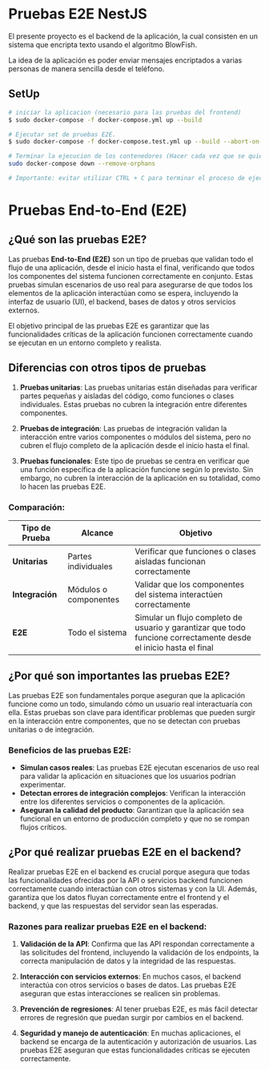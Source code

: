 # Pruebas E2E NestJS
El presente proyecto es el backend de la aplicación, la cual consisten en un sistema que encripta texto usando el algoritmo BlowFish. 

La idea de la aplicación es poder enviar mensajes encriptados a varias personas de manera sencilla desde el teléfono. 

## SetUp

```bash
# iniciar la aplicacion (necesario para las pruebas del frontend)
$ sudo docker-compose -f docker-compose.yml up --build

# Ejecutar set de pruebas E2E.
$ sudo docker-compose -f docker-compose.test.yml up --build --abort-on-container-exit --exit-code-from test-e2e

# Terminar la ejecucion de los contenedores (Hacer cada vez que se quiera detener la aplicacion por completo o una vez terminado de ejecutar el set de pruebas).
sudo docker-compose down --remove-orphans

# Importante: evitar utilizar CTRL + C para terminar el proceso de ejecucion de los contenedores
```



# Pruebas End-to-End (E2E)

## ¿Qué son las pruebas E2E?

Las pruebas **End-to-End (E2E)** son un tipo de pruebas que validan todo el flujo de una aplicación, desde el inicio hasta el final, verificando que todos los componentes del sistema funcionen correctamente en conjunto. Estas pruebas simulan escenarios de uso real para asegurarse de que todos los elementos de la aplicación interactúan como se espera, incluyendo la interfaz de usuario (UI), el backend, bases de datos y otros servicios externos.

El objetivo principal de las pruebas E2E es garantizar que las funcionalidades críticas de la aplicación funcionen correctamente cuando se ejecutan en un entorno completo y realista.

## Diferencias con otros tipos de pruebas

1. **Pruebas unitarias**: Las pruebas unitarias están diseñadas para verificar partes pequeñas y aisladas del código, como funciones o clases individuales. Estas pruebas no cubren la integración entre diferentes componentes.

2. **Pruebas de integración**: Las pruebas de integración validan la interacción entre varios componentes o módulos del sistema, pero no cubren el flujo completo de la aplicación desde el inicio hasta el final.

3. **Pruebas funcionales**: Este tipo de pruebas se centra en verificar que una función específica de la aplicación funcione según lo previsto. Sin embargo, no cubren la interacción de la aplicación en su totalidad, como lo hacen las pruebas E2E.

### Comparación:

| Tipo de Prueba    | Alcance                  | Objetivo                                         |
|-------------------|--------------------------|--------------------------------------------------|
| **Unitarias**     | Partes individuales       | Verificar que funciones o clases aisladas funcionan correctamente |
| **Integración**   | Módulos o componentes     | Validar que los componentes del sistema interactúen correctamente |
| **E2E**           | Todo el sistema           | Simular un flujo completo de usuario y garantizar que todo funcione correctamente desde el inicio hasta el final |

## ¿Por qué son importantes las pruebas E2E?

Las pruebas E2E son fundamentales porque aseguran que la aplicación funcione como un todo, simulando cómo un usuario real interactuaría con ella. Estas pruebas son clave para identificar problemas que pueden surgir en la interacción entre componentes, que no se detectan con pruebas unitarias o de integración.

### Beneficios de las pruebas E2E:

- **Simulan casos reales**: Las pruebas E2E ejecutan escenarios de uso real para validar la aplicación en situaciones que los usuarios podrían experimentar.
- **Detectan errores de integración complejos**: Verifican la interacción entre los diferentes servicios o componentes de la aplicación.
- **Aseguran la calidad del producto**: Garantizan que la aplicación sea funcional en un entorno de producción completo y que no se rompan flujos críticos.
  
## ¿Por qué realizar pruebas E2E en el backend?

Realizar pruebas E2E en el backend es crucial porque asegura que todas las funcionalidades ofrecidas por la API o servicios backend funcionen correctamente cuando interactúan con otros sistemas y con la UI. Además, garantiza que los datos fluyan correctamente entre el frontend y el backend, y que las respuestas del servidor sean las esperadas.

### Razones para realizar pruebas E2E en el backend:

1. **Validación de la API**: Confirma que las API respondan correctamente a las solicitudes del frontend, incluyendo la validación de los endpoints, la correcta manipulación de datos y la integridad de las respuestas.
   
2. **Interacción con servicios externos**: En muchos casos, el backend interactúa con otros servicios o bases de datos. Las pruebas E2E aseguran que estas interacciones se realicen sin problemas.
   
3. **Prevención de regresiones**: Al tener pruebas E2E, es más fácil detectar errores de regresión que puedan surgir por cambios en el backend.

4. **Seguridad y manejo de autenticación**: En muchas aplicaciones, el backend se encarga de la autenticación y autorización de usuarios. Las pruebas E2E aseguran que estas funcionalidades críticas se ejecuten correctamente.
